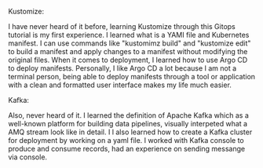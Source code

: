 Kustomize:

I have never heard of it before, learning Kustomize through this Gitops tutorial is my first experience. I learned what is a YAMI file and Kubernetes manifest. I can use commands like "kustomimz build" and "kustomize edit" to build a manifest and apply changes to a manifest without modifying the original files. When it comes to deployment, I learned how to use Argo CD to deploy manifests. Personally, I like Argo CD a lot because I am not a terminal person, being able to deploy manifests through a tool or application with a clean and formatted user interface makes my life much easier.

Kafka:

Also, never heard of it. 
I learned the definition of Apache Kafka which as a well-known platform for building data pipelines, visually interpeted what a AMQ stream look like in detail. I l also learned how to create a Kafka cluster for deployment by working on a yaml file. I worked with Kafka console to produce and consume records, had an experience on sending messange via console.
